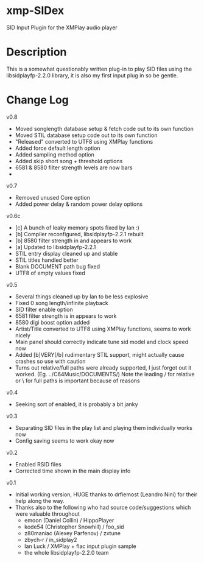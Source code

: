 # xmp-SIDex
SID Input Plugin for the XMPlay audio player

# Description
This is a somewhat questionably written plug-in to play SID files using the libsidplayfp-2.2.0 library, it is also my first input plug in so be gentle.

# Change Log
v0.8
- Moved songlength database setup & fetch code out to its own function
- Moved STIL database setup code out to its own function
- "Released" converted to UTF8 using XMPlay functions
- Added force default length option
- Added sampling method option
- Added skip short song + threshold options
- 6581 & 8580 filter strength levels are now bars
- 
v0.7
- Removed unused Core option
- Added power delay & random power delay options

v0.6c
- [c] A bunch of leaky memory spots fixed by Ian :)
- [b] Compiler reconfigured, libsidplayfp-2.2.1 rebuilt
- [b] 8580 filter strength in and appears to work
- [a] Updated to libsidplayfp-2.2.1
- STIL entry display cleaned up and stable
- STIL titles handled better
- Blank DOCUMENT path bug fixed
- UTF8 of empty values fixed

v0.5
- Several things cleaned up by Ian to be less explosive
- Fixed 0 song length/infinite playback
- SID filter enable option
- 6581 filter strength is in appears to work
- 8580 digi boost option added
- Artist/Title converted to UTF8 using XMPlay functions, seems to work nicely
- Main panel should correctly indicate tune sid model and clock speed now
- Added [b]VERY[/b] rudimentary STIL support, might actually cause crashes so use with caution
- Turns out relative/full paths were already supported, I just forgot out it worked. (Eg. ../C64Music/DOCUMENTS/) 
     Note the leading / for relative or \ for full paths is important because of reasons
     
v0.4
- Seeking sort of enabled, it is probably a bit janky

v0.3
- Separating SID files in the play list and playing them individually works now
- Config saving seems to work okay now

v0.2
- Enabled RSID files
- Corrected time shown in the main display info

v0.1
- Initial working version, HUGE thanks to drfiemost (Leandro Nini) for their help along the way.
- Thanks also to the following who had source code/suggestions which were valuable throughout
	* emoon (Daniel Collin) / HippoPlayer
	* kode54 (Christopher Snowhill) / foo_sid
	* z80maniac (Alexey Parfenov) / zxtune
	* zbych-r / in_sidplay2
	* Ian Luck / XMPlay + flac input plugin sample
	* the whole libsidplayfp-2.2.0 team

